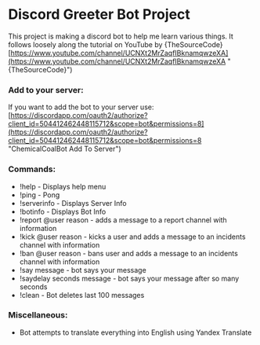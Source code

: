 # Discord Greeter Bot Project
This project is making a discord bot to help me learn various things. It follows loosely along the tutorial on YouTube by {TheSourceCode}  
[https://www.youtube.com/channel/UCNXt2MrZaqfIBknamqwzeXA](https://www.youtube.com/channel/UCNXt2MrZaqfIBknamqwzeXA "{TheSourceCode}")

### Add to your server:
If you want to add the bot to your server use:  
[https://discordapp.com/oauth2/authorize?client_id=504412462448115712&scope=bot&permissions=8](https://discordapp.com/oauth2/authorize?client_id=504412462448115712&scope=bot&permissions=8 "ChemicalCoalBot Add To Server")

### Commands:
- !help - Displays help menu
- !ping - Pong
- !serverinfo - Displays Server Info
- !botinfo - Displays Bot Info
- !report @user reason - adds a message to a report channel with information
- !kick @user reason - kicks a user and adds a message to an incidents channel with information
- !ban @user reason - bans user and adds a message to an incidents channel with information
- !say message - bot says your message
- !saydelay seconds message - bot says your message after so many seconds
- !clean - Bot deletes last 100 messages

### Miscellaneous:
- Bot attempts to translate everything into English using Yandex Translate
